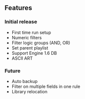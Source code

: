 ## Features

### Initial release

- First time run setup
- Numeric filters
- Filter logic groups (AND, OR)
- Set parent playlist
- Support Engine 1.6 DB
- ASCII ART

### Future

- Auto backup
- Filter on multiple fields in one rule
- Library relocation
